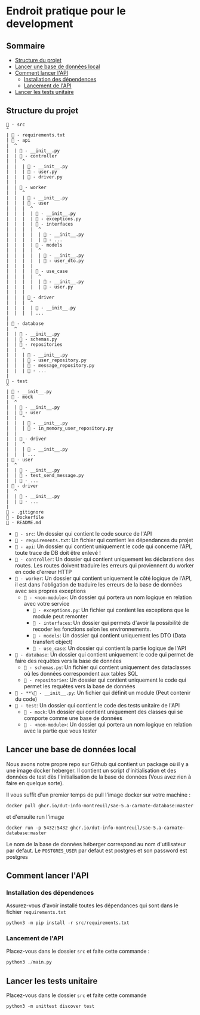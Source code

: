 # Endroit pratique pour le development
## Sommaire
- [Structure du projet](#structure-du-projet)
- [Lancer une base de données local](#lancer-une-base-de-données-local)
- [Comment lancer l'API](#comment-lancer-lapi)
    - [Installation des dépendences](#installation-des-dépendences)
    - [Lancement de l'API](#lancement-de-lapi)
- [Lancer les tests unitaire](#lancer-les-tests-unitaire)

## Structure du projet
```
📁 - src
^
| 📄 - requirements.txt
| 📁 - api
|  ^
|  | 📄 - __init__.py
|  | 📁 - controller
|  |  ^
|  |  | 📄 - __init__.py
|  |  | 📄 - user.py
|  |  | 📄 - driver.py
|  |
|  | 📁 - worker
|  |  ^
|  |  | 📄 - __init__.py
|  |  | 📁 - user
|  |  |  ^
|  |  |  | 📄 - __init__.py
|  |  |  | 📄 - exceptions.py
|  |  |  | 📁 - interfaces
|  |  |  |  ^
|  |  |  |  | 📄 - __init__.py
|  |  |  |  | 📄 - ...
|  |  |  | 📁 - models
|  |  |  |  ^
|  |  |  |  | 📄 - __init__.py
|  |  |  |  | 📄 - user_dto.py
|  |  |  |
|  |  |  | 📁 - use_case
|  |  |  |  ^
|  |  |  |  | 📄 - __init__.py
|  |  |  |  | 📄 - user.py
|  |  |
|  |  | 📁 - driver
|  |  |  ^
|  |  |  | 📄 - __init__.py
|  |  |  | ...
|
| 📁 - database
|  ^
|  | 📄 - __init__.py
|  | 📄 - schemas.py
|  | 📁 - repositories
|  |  ^
|  |  | 📄 - __init__.py
|  |  | 📄 - user_repository.py
|  |  | 📄 - message_repository.py
|  |  | 📄 - ...
|
📁 - test
^
| 📄 - __init__.py
| 📁 - mock
|  ^
|  | 📄 - __init__.py
|  | 📁 - user
|  |  ^
|  |  | 📄 - __init__.py
|  |  | 📄 - in_memory_user_repository.py
|  | 
|  | 📁 - driver
|  |  ^
|  |  | 📄 - __init__.py
|  |  | ...
| 📁 - user
|  ^
|  | 📄 - __init__.py
|  | 📄 - test_send_message.py
|  | 📄 - ...
| 📁 - driver
|  ^
|  | 📄 - __init__.py
|  | 📄 - ...
|
📄 - .gitignore
📄 - Dockerfile
📄 - README.md
```

- `📁 - src`: Un dossier qui contient le code source de l'API
- `📄 - requirements.txt`: Un fichier qui contient les dépendances du projet
- `📁 - api`: Un dossier qui contient uniquement le code qui concerne l'API, toute trace de DB doit être enlevé !
- `📁 - controller`: Un dossier qui contient uniquement les déclarations des routes.
Les routes doivent traduire les erreurs qui proviennent du worker en code d'erreur HTTP
- `📁 - worker`: Un dossier qui contient uniquement le côté logique de l'API, il est dans l'obligation de traduire les erreurs de la base de données avec ses propres exceptions
  - `📁 - <nom-module>`: Un dossier qui portera un nom logique en relation avec votre service
    - `📄 - exceptions.py`: Un fichier qui contient les exceptions que le module peut remonter
    - `📁 - interfaces`: Un dossier qui permets d'avoir la possibilité de recoder les fonctions selon les environnements.
    - `📁 - models`: Un dossier qui contient uniquement les DTO (Data transfert object)
    - `📁 - use_case`: Un dossier qui contient la partie logique de l'API
- `📁 - database`: Un dossier qui contient uniquement le code qui permet de faire des requêtes vers la base de données
    - `📄 - schemas.py`: Un fichier qui contient uniquement des dataclasses où les données correspondent aux tables SQL
    - `📁 - repositories`: Un dossier qui contient uniquement le code qui permet les requêtes vers la base de données
- `📁 - **\📄 - __init__.py`: Un fichier qui définit un module (Peut contenir du code)
- `📁 - test`: Un dossier qui contient le code des tests unitaire de l'API
    - `📁 - mock`: Un dossier qui contient uniquement des classes qui se comporte comme une base de données
    - `📁 - <nom-module>`: Un dossier qui portera un nom logique en relation avec la partie que vous tester

## Lancer une base de données local
Nous avons notre propre repo sur Github qui contient un package où il y a une image docker heberger. Il contient un script d'initialisation et des données de test dès l'initialisation de la base de données (Vous avez rien à faire en quelque sorte).

Il vous suffit d'un premier temps de pull l'image docker sur votre machine :
```
docker pull ghcr.io/dut-info-montreuil/sae-5.a-carmate-database:master
```
et d'ensuite run l'image
```
docker run -p 5432:5432 ghcr.io/dut-info-montreuil/sae-5.a-carmate-database:master
```

Le nom de la base de données héberger correspond au nom d'utilisateur par defaut.
Le `POSTGRES_USER` par defaut est postgres et son password est postgres

## Comment lancer l'API
### Installation des dépendences
Assurez-vous d'avoir installé toutes les dépendances qui sont dans le fichier `requirements.txt`
```python
python3 -m pip install -r src/requirements.txt
```
### Lancement de l'API
Placez-vous dans le dossier `src` et faite cette commande :
```python
python3 ./main.py
```

## Lancer les tests unitaire
Placez-vous dans le dossier `src` et faite cette commande
```
python3 -m unittest discover test
```
